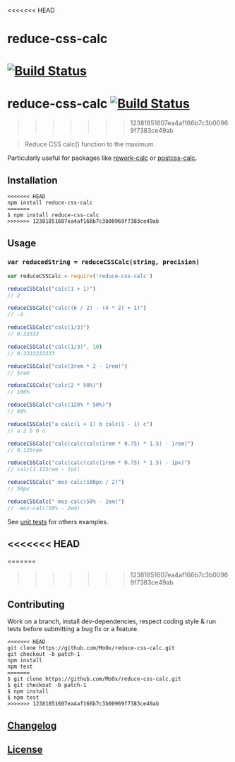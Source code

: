 <<<<<<< HEAD
# reduce-css-calc

[![Build Status](https://travis-ci.org/MoOx/reduce-css-calc.svg)](https://travis-ci.org/MoOx/reduce-css-calc)
=======
# reduce-css-calc [![Build Status](https://travis-ci.org/MoOx/reduce-css-calc.png)](https://travis-ci.org/MoOx/reduce-css-calc)
>>>>>>> 12381851607ea4af166b7c3b00969f7383ce49ab

> Reduce CSS calc() function to the maximum.

Particularly useful for packages like [rework-calc](https://github.com/reworkcss/rework-calc) or [postcss-calc](https://github.com/postcss/postcss-calc).

## Installation

```console
<<<<<<< HEAD
npm install reduce-css-calc
=======
$ npm install reduce-css-calc
>>>>>>> 12381851607ea4af166b7c3b00969f7383ce49ab
```

## Usage

### `var reducedString = reduceCSSCalc(string, precision)`

```javascript
var reduceCSSCalc = require('reduce-css-calc')

reduceCSSCalc("calc(1 + 1)")
// 2

reduceCSSCalc("calc((6 / 2) - (4 * 2) + 1)")
// -4

reduceCSSCalc("calc(1/3)")
// 0.33333

reduceCSSCalc("calc(1/3)", 10)
// 0.3333333333

reduceCSSCalc("calc(3rem * 2 - 1rem)")
// 5rem

reduceCSSCalc("calc(2 * 50%)")
// 100%

reduceCSSCalc("calc(120% * 50%)")
// 60%

reduceCSSCalc("a calc(1 + 1) b calc(1 - 1) c")
// a 2 b 0 c

reduceCSSCalc("calc(calc(calc(1rem * 0.75) * 1.5) - 1rem)")
// 0.125rem

reduceCSSCalc("calc(calc(calc(1rem * 0.75) * 1.5) - 1px)")
// calc(1.125rem - 1px)

reduceCSSCalc("-moz-calc(100px / 2)")
// 50px

reduceCSSCalc("-moz-calc(50% - 2em)")
// -moz-calc(50% - 2em)
```

See [unit tests](src/__tests__/index.js) for others examples.

<<<<<<< HEAD
---

=======
>>>>>>> 12381851607ea4af166b7c3b00969f7383ce49ab
## Contributing

Work on a branch, install dev-dependencies, respect coding style & run tests before submitting a bug fix or a feature.

```console
<<<<<<< HEAD
git clone https://github.com/MoOx/reduce-css-calc.git
git checkout -b patch-1
npm install
npm test
=======
$ git clone https://github.com/MoOx/reduce-css-calc.git
$ git checkout -b patch-1
$ npm install
$ npm test
>>>>>>> 12381851607ea4af166b7c3b00969f7383ce49ab
```

## [Changelog](CHANGELOG.md)

## [License](LICENSE-MIT)
